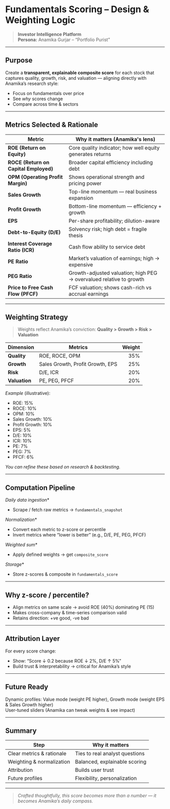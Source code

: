 # Fundamentals Scoring – Design & Weighting Logic
> **Investor Intelligence Platform**  
> **Persona:** Anamika Gurjar – “Portfolio Purist”

---

## **Purpose**
Create a **transparent, explainable composite score** for each stock that captures quality, growth, risk, and valuation — aligning directly with Anamika’s research style:
* Focus on fundamentals over price
* See *why* scores change
* Compare across time & sectors

---

## **Metrics Selected & Rationale**

| Metric | Why it matters (Anamika's lens) |
|------|---------------------------------|
| **ROE (Return on Equity)** | Core quality indicator; how well equity generates returns |
| **ROCE (Return on Capital Employed)** | Broader capital efficiency including debt |
| **OPM (Operating Profit Margin)** | Shows operational strength and pricing power |
| **Sales Growth** | Top-line momentum — real business expansion |
| **Profit Growth** | Bottom-line momentum — efficiency + growth |
| **EPS** | Per-share profitability; dilution-aware |
| **Debt-to-Equity (D/E)** | Solvency risk; high debt = fragile thesis |
| **Interest Coverage Ratio (ICR)** | Cash flow ability to service debt |
| **PE Ratio** | Market’s valuation of earnings; high → expensive |
| **PEG Ratio** | Growth-adjusted valuation; high PEG → overvalued relative to growth |
| **Price to Free Cash Flow (PFCF)** | FCF valuation; shows cash-rich vs accrual earnings |

---

## **Weighting Strategy**

> Weights reflect Anamika’s conviction: **Quality > Growth > Risk > Valuation**

| Dimension | Metrics | Weight |
|---------|--------|------:|
| **Quality** | ROE, ROCE, OPM | 35% |
| **Growth** | Sales Growth, Profit Growth, EPS | 25% |
| **Risk** | D/E, ICR | 20% |
| **Valuation** | PE, PEG, PFCF | 20% |

*Example* (illustrative):
- ROE: 15%
- ROCE: 10%
- OPM: 10%
- Sales Growth: 10%
- Profit Growth: 10%
- EPS: 5%
- D/E: 10%
- ICR: 10%
- PE: 7%
- PEG: 7%
- PFCF: 6%

*You can refine these based on research & backtesting.*

---

## **Computation Pipeline**

*Daily data ingestion**
* Scrape / fetch raw metrics → `fundamentals_snapshot`

*Normalization**
* Convert each metric to z-score or percentile
* Invert metrics where “lower is better” (e.g., D/E, PE, PEG, PFCF)

*Weighted sum**
* Apply defined weights → get `composite_score`

*Storage**
* Store z-scores & composite in `fundamentals_score`

---

## **Why z-score / percentile?**
* Align metrics on same scale → avoid ROE (40%) dominating PE (15)
* Makes cross-company & time-series comparison valid
* Retains direction: +ve good, -ve bad

---

## **Attribution Layer**
For every score change:
* Show: “Score ↓ 0.2 because ROE ↓ 2%, D/E ↑ 5%”
* Build trust & interpretability → critical for Anamika’s style

---

## **Future Ready**
Dynamic profiles: Value mode (weight PE higher), Growth mode (weight EPS & Sales Growth higher)  
User-tuned sliders (Anamika can tweak weights & see impact)

---

##  **Summary**
| Step | Why it matters |
|----|---------------|
| Clear metrics & rationale | Ties to real analyst questions |
| Weighting & normalization | Balanced, explainable scoring |
| Attribution | Builds user trust |
| Future profiles | Flexibility, personalization |

---

> *Crafted thoughtfully, this score becomes more than a number — it becomes Anamika’s daily compass.*

